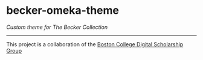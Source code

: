 # becker-omeka-theme

*Custom theme for The Becker Collection*

---

This project is a collaboration of the [Boston College Digital Scholarship Group](https://ds.bc.edu/)

